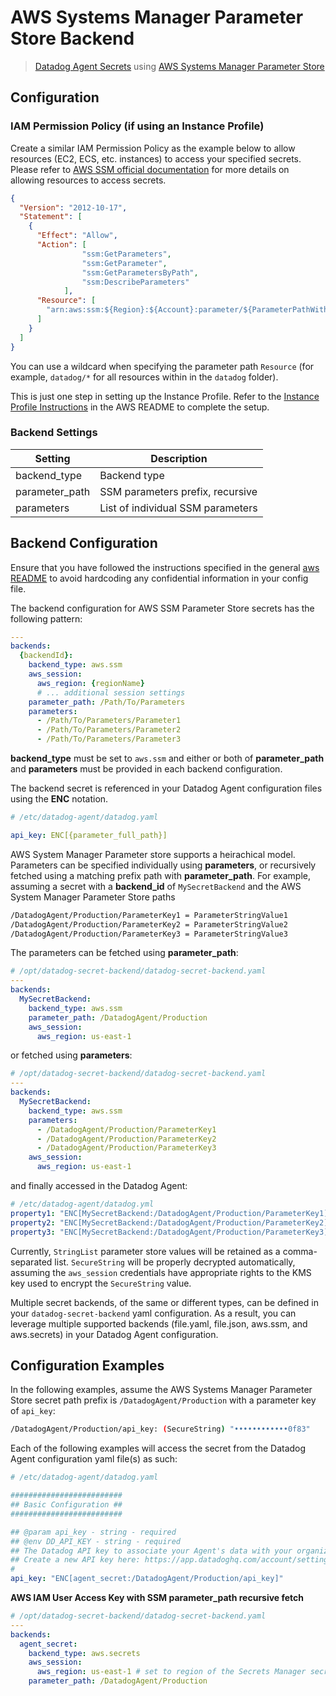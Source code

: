 # AWS Systems Manager Parameter Store Backend

> [Datadog Agent Secrets](https://docs.datadoghq.com/agent/guide/secrets-management/?tab=linux) using [AWS Systems Manager Parameter Store](https://docs.aws.amazon.com/systems-manager/latest/userguide/systems-manager-parameter-store.html)

## Configuration

### IAM Permission Policy (if using an Instance Profile)

Create a similar IAM Permission Policy as the example below to allow resources (EC2, ECS, etc. instances) to access your specified secrets. Please refer to [AWS SSM official documentation](https://docs.aws.amazon.com/systems-manager/) for more details on allowing resources to access secrets. 

```json
{
  "Version": "2012-10-17",
  "Statement": [
    {
      "Effect": "Allow",
      "Action": [
				"ssm:GetParameters",
				"ssm:GetParameter",
				"ssm:GetParametersByPath",
				"ssm:DescribeParameters"
			],
      "Resource": [
        "arn:aws:ssm:${Region}:${Account}:parameter/${ParameterPathWithoutLeadingSlash}"
      ]
    }
  ]
}

```

You can use a wildcard when specifying the parameter path `Resource` (for example, `datadog/*` for all resources within in the `datadog` folder).

This is just one step in setting up the Instance Profile. Refer to the [Instance Profile Instructions](https://github.com/DataDog/datadog-secret-backend/blob/main/docs/aws/README.md#instance-profile-instructions) in the AWS README to complete the setup.

### Backend Settings

| Setting | Description |
| --- | --- |
| backend_type | Backend type |
| parameter_path| SSM parameters prefix, recursive |
| parameters | List of individual SSM parameters |

## Backend Configuration

Ensure that you have followed the instructions specified in the general [aws README](https://github.com/DataDog/datadog-secret-backend/blob/main/docs/aws/README.md) to avoid hardcoding any confidential information in your config file.

The backend configuration for AWS SSM Parameter Store secrets has the following pattern:

```yaml
---
backends:
  {backendId}:
    backend_type: aws.ssm
    aws_session:
      aws_region: {regionName}
      # ... additional session settings
    parameter_path: /Path/To/Parameters
    parameters:
      - /Path/To/Parameters/Parameter1
      - /Path/To/Parameters/Parameter2
      - /Path/To/Parameters/Parameter3
```

**backend_type** must be set to `aws.ssm` and either or both of **parameter_path** and **parameters** must be provided in each backend configuration.

The backend secret is referenced in your Datadog Agent configuration files using the **ENC** notation.

```yaml
# /etc/datadog-agent/datadog.yaml

api_key: ENC[{parameter_full_path}]

```

AWS System Manager Parameter store supports a heirachical model. Parameters can be specified individually using **parameters**, or recursively fetched using a matching
 prefix path with **parameter_path**. For example, assuming a secret with a **backend_id** of `MySecretBackend` and the AWS System Manager Parameter Store paths

```sh
/DatadogAgent/Production/ParameterKey1 = ParameterStringValue1
/DatadogAgent/Production/ParameterKey2 = ParameterStringValue2
/DatadogAgent/Production/ParameterKey3 = ParameterStringValue3
```

The parameters can be fetched using **parameter_path**:

```yaml
# /opt/datadog-secret-backend/datadog-secret-backend.yaml
---
backends:
  MySecretBackend:
    backend_type: aws.ssm
    parameter_path: /DatadogAgent/Production
    aws_session:
      aws_region: us-east-1
```

or fetched using **parameters**:

```yaml
# /opt/datadog-secret-backend/datadog-secret-backend.yaml
---
backends:
  MySecretBackend:
    backend_type: aws.ssm
    parameters: 
      - /DatadogAgent/Production/ParameterKey1
      - /DatadogAgent/Production/ParameterKey2
      - /DatadogAgent/Production/ParameterKey3
    aws_session:
      aws_region: us-east-1
```

and finally accessed in the Datadog Agent:

```yaml
# /etc/datadog-agent/datadog.yml
property1: "ENC[MySecretBackend:/DatadogAgent/Production/ParameterKey1]"
property2: "ENC[MySecretBackend:/DatadogAgent/Production/ParameterKey2]"
property3: "ENC[MySecretBackend:/DatadogAgent/Production/ParameterKey3]"
```

Currently, `StringList` parameter store values will be retained as a comma-separated list. `SecureString` will be properly decrypted automatically, assuming the `aws_session` credentials have appropriate rights to the KMS key used to encrypt the `SecureString` value.

Multiple secret backends, of the same or different types, can be defined in your `datadog-secret-backend` yaml configuration. As a result, you can leverage multiple supported backends (file.yaml, file.json, aws.ssm, and aws.secrets) in your Datadog Agent configuration.

## Configuration Examples

In the following examples, assume the AWS Systems Manager Parameter Store secret path prefix is `/DatadogAgent/Production` with a parameter key of `api_key`:

```sh
/DatadogAgent/Production/api_key: (SecureString) "••••••••••••0f83"
```

Each of the following examples will access the secret from the Datadog Agent configuration yaml file(s) as such:

```yaml
# /etc/datadog-agent/datadog.yaml

#########################
## Basic Configuration ##
#########################

## @param api_key - string - required
## @env DD_API_KEY - string - required
## The Datadog API key to associate your Agent's data with your organization.
## Create a new API key here: https://app.datadoghq.com/account/settings
#
api_key: "ENC[agent_secret:/DatadogAgent/Production/api_key]" 
```

**AWS IAM User Access Key with SSM parameter_path recursive fetch**

```yaml
# /opt/datadog-secret-backend/datadog-secret-backend.yaml
---
backends:
  agent_secret:
    backend_type: aws.secrets
    aws_session:
      aws_region: us-east-1 # set to region of the Secrets Manager secret
    parameter_path: /DatadogAgent/Production
```
